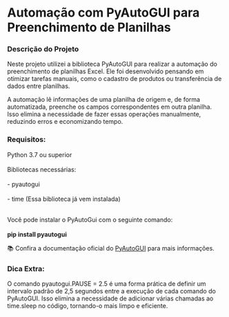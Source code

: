 <h1>Automação com PyAutoGUI para Preenchimento de Planilhas</h1>

<h3>Descrição do Projeto</h3>
Neste projeto utilizei a biblioteca PyAutoGUI para realizar a automação do preenchimento de planilhas Excel. Ele foi desenvolvido pensando em otimizar tarefas manuais, como o cadastro de produtos ou transferência de dados entre planilhas.

A automação lê informações de uma planilha de origem e, de forma automatizada, preenche os campos correspondentes em outra planilha. Isso elimina a necessidade de fazer essas operações manualmente, reduzindo erros e economizando tempo.

<h3>Requisitos:</h3>
Python 3.7 ou superior<br></br>
Bibliotecas necessárias:<br></br>
- pyautogui <br></br>
- time (Essa biblioteca já vem instalada) <br></br>

Você pode instalar o PyAutoGui com o seguinte comando:<br></br>
<strong>pip install pyautogui</strong> 

📚  Confira a documentação oficial do [PyAutoGUI](https://chatgpt.com/c/6745c441-a6ac-8006-8bce-24e1df708ddb) para mais informações. 

<h3>Dica Extra:</h3>
O comando pyautogui.PAUSE = 2.5 é uma forma prática de definir um intervalo padrão de 2,5 segundos entre a execução de cada comando do PyAutoGUI. Isso elimina a necessidade de adicionar várias chamadas ao time.sleep no código, tornando-o mais limpo e eficiente.
